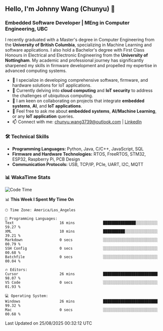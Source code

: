 ## Hello, I'm Johnny Wang (Chunyu) 👋

### Embedded Software Developer | MEng in Computer Engineering, UBC

I recently graduated with a Master's degree in Computer Engineering from the **University of British Columbia**, specializing in Machine Learning and software applications. I also hold a Bachelor's degree with First Class Honours in Electrical and Electronic Engineering from the **University of Nottingham**. My academic and professional journey has significantly sharpened my skills in firmware development and propelled my expertise in advanced computing systems.

- 🔭 I specialize in developing comprehensive software, firmware, and hardware solutions for IoT applications.
- 🌱 Currently delving into **cloud computing** and **IoT security** to address the challenges of ubiquitous computing.
- 🤝 I am keen on collaborating on projects that integrate **embedded systems**, **AI**, and **IoT applications**.
- 💬 Feel free to ask me about **embedded systems**, **AI/Machine Learning**, or any **IoT application** queries.
- 📫 Connect with me: [chunyu.wang3739@outlook.com](mailto:chunyu.wang3739@outlook.com) | [LinkedIn](https://www.linkedin.com/in/shycw1/)


### 🛠️ Technical Skills
- **Programming Languages:** Python, Java, C/C++, JavaScript, SQL
- **Firmware and Hardware Technologies:** RTOS, FreeRTOS, STM32, ESP32, Raspberry Pi, PCB Design
- **Communication Protocols:** USB, TCP/IP, PCIe, UART, I2C, MQTT

### 📊 WakaTime Stats
<!--START_SECTION:waka-->
![Code Time](http://img.shields.io/badge/Code%20Time-124%20hrs%2056%20mins-blue)

📊 **This Week I Spent My Time On** 

```text
🕑︎ Time Zone: America/Los_Angeles

💬 Programming Languages: 
Text                     16 mins             ███████████████░░░░░░░░░░   59.27 % 
XML                      10 mins             ██████████░░░░░░░░░░░░░░░   39.21 % 
Markdown                 0 secs              ░░░░░░░░░░░░░░░░░░░░░░░░░   00.79 % 
SSH Config               0 secs              ░░░░░░░░░░░░░░░░░░░░░░░░░   00.68 % 
Batchfile                0 secs              ░░░░░░░░░░░░░░░░░░░░░░░░░   00.04 % 

🔥 Editors: 
Cursor                   26 mins             █████████████████████████   98.07 % 
VS Code                  0 secs              ░░░░░░░░░░░░░░░░░░░░░░░░░   01.93 % 

💻 Operating System: 
Windows                  26 mins             █████████████████████████   99.32 % 
Mac                      0 secs              ░░░░░░░░░░░░░░░░░░░░░░░░░   00.68 % 
```


 Last Updated on 25/08/2025 00:32:12 UTC
<!--END_SECTION:waka-->
